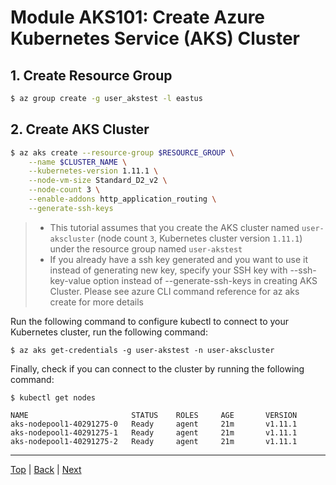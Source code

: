 # Module AKS101: Create Azure Kubernetes Service (AKS) Cluster

## 1. Create Resource Group
```sh
$ az group create -g user_akstest -l eastus
```

## 2. Create AKS Cluster
```sh
$ az aks create --resource-group $RESOURCE_GROUP \
    --name $CLUSTER_NAME \
    --kubernetes-version 1.11.1 \
    --node-vm-size Standard_D2_v2 \
    --node-count 3 \
    --enable-addons http_application_routing \
    --generate-ssh-keys
```
>- This tutorial assumes that you create the AKS cluster named `user-akscluster` (node count `3`, Kubernetes cluster version `1.11.1`) under the resource group named `user-akstest`
>- If you already have a ssh key generated and you want to use it instead of generating new key, specify your SSH key with --ssh-key-value option instead of --generate-ssh-keys in creating AKS Cluster. Please see azure CLI command reference for az aks create for more details

Run the following command to configure kubectl to connect to your Kubernetes cluster, run the following command:
```
$ az aks get-credentials -g user-akstest -n user-akscluster
```

Finally, check if you can connect to the cluster by running the following command:

```
$ kubectl get nodes

NAME                       STATUS    ROLES     AGE       VERSION
aks-nodepool1-40291275-0   Ready     agent     21m       v1.11.1
aks-nodepool1-40291275-1   Ready     agent     21m       v1.11.1
aks-nodepool1-40291275-2   Ready     agent     21m       v1.11.1
```

---
[Top](../README.md) | [Back](aks-100-setup-env.md) | [Next](aks-102-acr.md)
